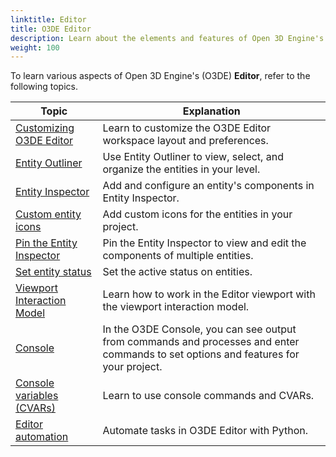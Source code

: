 ```yaml
---
linktitle: Editor
title: O3DE Editor
description: Learn about the elements and features of Open 3D Engine's (O3DE) Editor. 
weight: 100
---
```


To learn various aspects of Open 3D Engine's (O3DE) **Editor**, refer to the following topics.

| Topic | Explanation |
| - | - |
| [Customizing O3DE Editor](./customizing) | Learn to customize the O3DE Editor workspace layout and preferences. |
| [Entity Outliner](./entity-outliner) | Use Entity Outliner to view, select, and organize the entities in your level. |
| [Entity Inspector](./entity-inspector) | Add and configure an entity's components in Entity Inspector. |
| [Custom entity icons](./entity-inspector#customizing-entity-icons) | Add custom icons for the entities in your project. |
| [Pin the Entity Inspector](./entity-inspector#pinning-an-entity-inspector) | Pin the Entity Inspector to view and edit the components of multiple entities. |
| [Set entity status](./entity-inspector#setting-entity-status) | Set the active status on entities. |
| [Viewport Interaction Model](./viewport) | Learn how to work in the Editor viewport with the viewport interaction model. |
| [Console](./console) | In the O3DE Console, you can see output from commands and processes and enter commands to set options and features for your project. |
| [Console variables (CVARs)](./console-cvars-commands) | Learn to use console commands and CVARs. |
| [Editor automation](./editor-automation) | Automate tasks in O3DE Editor with Python. |
